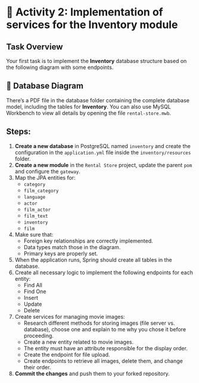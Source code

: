 # 📖 Activity 2: Implementation of services for the Inventory module

## Task Overview

Your first task is to implement the **Inventory** database structure based on the following diagram with some endpoints.

## 📌 Database Diagram

There’s a PDF file in the database folder containing the complete database model, including the tables for
**Inventory**. You can also use MySQL Workbench to view all details by opening the file `rental-store.mwb`.

## Steps:

1. **Create a new database** in PostgreSQL named `inventory` and create the configuration in the `application.yml` file
   inside the `inventory/resources` folder.
2. **Create a new module** in the `Rental Store` project, update the parent `pom` and configure the `gateway`.
3. Map the JPA entities for:
    - `category`
    - `film_category`
    - `language`
    - `actor`
    - `film_actor`
    - `film_text`
    - `inventory`
    - `film`
4. Make sure that:
    - Foreign key relationships are correctly implemented.
    - Data types match those in the diagram.
    - Primary keys are properly set.
5. When the application runs, Spring should create all tables in the database.
6. Create all necessary logic to implement the following endpoints for each entity:
    - Find All
    - Find One
    - Insert
    - Update
    - Delete
7. Create services for managing movie images:
    - Research different methods for storing images (file server vs. database), choose one and explain to me why you
      chose it before proceeding.
    - Create a new entity related to movie images.
    - The entity must have an attribute responsible for the display order.
    - Create the endpoint for file upload.
    - Create endpoints to retrieve all images, delete them, and change their order.
8. **Commit the changes** and push them to your forked repository.

